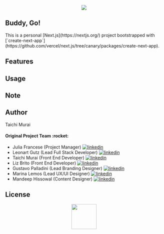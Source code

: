 <p align="center" >
  <a href="https://next-js-buddy-go.vercel.app/"><img src="https://user-images.githubusercontent.com/53918541/112741853-ebfdfc00-8f3d-11eb-8766-730086985748.png" /></a><br />
</p>

<h2> Buddy, Go! </h2>
This is a personal [Next.js](https://nextjs.org/) project bootstrapped with [`create-next-app`](https://github.com/vercel/next.js/tree/canary/packages/create-next-app).

<h2> Features </h2>

<h2> Usage </h2>

<h2> Note </h2>

<h2> Author </h2>
Taichi Murai

<h4> Original Project Team :rocket:</h4>
<ul>
  <li>
    Julia Francese (Project Manager)
    <a href="https://www.linkedin.com/in/julia-francese/"><img src="https://i.stack.imgur.com/gVE0j.png" alt="linkedin" /></a>
  </li> 
  <li>
    Leonart Gutz (Lead Full Stack Developer)
    <a href="https://www.linkedin.com/in/leonartgutz/"><img src="https://i.stack.imgur.com/gVE0j.png" alt="linkedin" /></a>
  </li>
  <li>
    Taichi Murai (Front End Developer)
    <a href="https://www.linkedin.com/in/taichimurai/"><img src="https://i.stack.imgur.com/gVE0j.png" alt="linkedin" /></a>
  </li>
  <li>
    Liz Brito (Front End Developer)
    <a href="https://www.linkedin.com/in/lizcostafernandes/"><img src="https://i.stack.imgur.com/gVE0j.png" alt="linkedin" /></a>
  </li>
  <li>
    Gustavo Palladini (Lead Branding Designer)
    <a href="https://www.linkedin.com/in/gpalladini/"><img src="https://i.stack.imgur.com/gVE0j.png" alt="linkedin" /></a>
  </li>
  <li>
    Marina Lemos (Lead UX/UI Designer)
    <a href="https://www.linkedin.com/in/marinalemos/"><img src="https://i.stack.imgur.com/gVE0j.png" alt="linkedin" /></a>
  </li>
  <li>
    Mandeep Hissowal (Content Designer)
    <a href="https://www.linkedin.com/in/mandykaur09/"><img src="https://i.stack.imgur.com/gVE0j.png" alt="linkedin" /></a>
  </li>
</ul>



<h2> License </h2>

<p align="center" ><a href="https://next-js-buddy-go.vercel.app/"><img src="https://user-images.githubusercontent.com/53918541/112741509-506b8c00-8f3b-11eb-9275-aeb416d6d2bb.gif" width="80px;" /></a></p>
